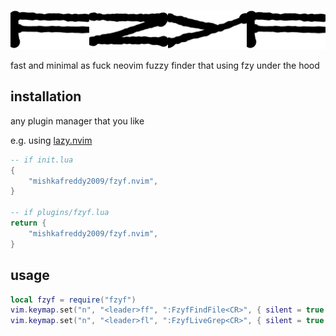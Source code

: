 ![fzyf.nvim example](./doc/ex.png)

fast and minimal as fuck neovim fuzzy finder that using fzy under the hood

## installation

any plugin manager that you like

e.g. using [lazy.nvim](https://github.com/folke/lazy.nvim)

```lua
-- if init.lua
{
	"mishkafreddy2009/fzyf.nvim",
}

-- if plugins/fzyf.lua
return {
	"mishkafreddy2009/fzyf.nvim",
}
```

## usage

```lua
local fzyf = require("fzyf")
vim.keymap.set("n", "<leader>ff", ":FzyfFindFile<CR>", { silent = true }),
vim.keymap.set("n", "<leader>fl", ":FzyfLiveGrep<CR>", { silent = true }),
```
